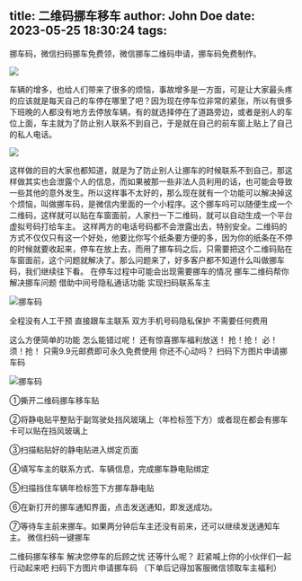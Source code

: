 title: 二维码挪车移车
author: John Doe
date: 2023-05-25 18:30:24
tags:
---
挪车码，微信扫码挪车免费领，微信挪车二维码申请，挪车码免费制作。<!--more-->

![](/images/20230525003.png)

车辆的增多，也给人们带来了很多的烦恼，事故增多是一方面，可是让大家最头疼的应该就是每天自己的车停在哪里了吧？因为现在停车位非常的紧张，所以有很多下班晚的人都没有地方去停放车辆，有的就选择停在了道路旁边，或者是别人的车位上面，车主就为了防止别人联系不到自己，于是就在自己的前车窗上贴上了自己的私人电话。

![](/images/20230525183744.png)

这样做的目的大家也都知道，就是为了防止别人让挪车的时候联系不到自己，那这样做其实也会泄露个人的信息，而如果被那一些非法人员利用的话，也可能会导致一些其他的意外发生。所以这样事不太好的，那么现在就有一个功能可以解决掉这个烦恼，叫做挪车码，是微信内里面的一个小程序。这个挪车吗可以随便生成一个二维码，这样就可以贴在车窗面前，人家扫一下二维码，就可以自动生成一个平台虚拟号码打给车主。
这样两方的电话号码都不会泄露出去，特别安全。二维码的方式不仅仅只有这一个好处，他要比你写个纸条要方便的多，因为你的纸条在不停的时候就要收起来，停车在放上去，而用了挪车码之后，只需要把这个二维码贴在车窗面前，这个问题就解决了。那么问题来了，好多客户都不知道什么叫做挪车码，我们继续往下看。
在停车过程中可能会出现需要挪车的情况
挪车二维码帮你解决挪车问题
借助中间号隐私通话功能
实现扫码联系车主

![挪车码](/images/20230525002.png)

全程没有人工干预
直接跟车主联系
双方手机号码隐私保护
不需要任何费用

这么方便简单的功能
怎么能错过呢！
还有惊喜挪车福利放送！
抢！抢！
必！须！抢！
只需9.9元邮费即可永久免费使用
你还不心动吗？
扫码下方图片申请挪车码

![挪车码](/images/新版.png)

①撕开二维码挪车移车贴

②将静电贴平整贴于副驾驶处挡风玻璃上（年检标签下方）或者现在都会有挪车卡可以贴在挡风玻璃上

③扫描粘贴好的静电贴进入绑定页面

④填写车主的联系方式、车辆信息，完成挪车静电贴绑定

⑤扫描挡住车辆年检标签下方挪车静电贴

⑥在新打开的挪车通知界面，点击发送通知，即发送成功。

⑦等待车主前来挪车。如果两分钟后车主还没有前来，还可以继续发送通知车主。
微信扫码一键挪车

二维码挪车移车
解决您停车的后顾之忧
还等什么呢？
赶紧喊上你的小伙伴们一起行动起来吧
扫码下方图片申请挪车码
（下单后记得加客服微信领取车主福利）
